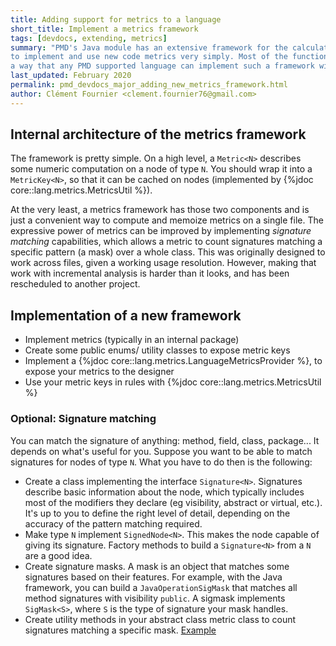 ```yaml
---
title: Adding support for metrics to a language
short_title: Implement a metrics framework
tags: [devdocs, extending, metrics]
summary: "PMD's Java module has an extensive framework for the calculation of metrics, which allows rule developers
to implement and use new code metrics very simply. Most of the functionality of this framework is abstracted in such
a way that any PMD supported language can implement such a framework without too much trouble. Here's how."
last_updated: February 2020
permalink: pmd_devdocs_major_adding_new_metrics_framework.html
author: Clément Fournier <clement.fournier76@gmail.com>
---
```


## Internal architecture of the metrics framework

The framework is pretty simple. On a high level, a `Metric<N>` describes some numeric computation on a node of type `N`.
You should wrap it into a `MetricKey<N>`, so that it can be cached on nodes (implemented by {%jdoc core::lang.metrics.MetricsUtil %}).

At the very least, a metrics framework has those two components and is just a convenient way to compute and memoize
metrics on a single file. The expressive power of metrics can be improved by implementing *signature matching* capabilities,
which allows a metric to count signatures matching a specific pattern (a mask) over a whole class. This was originally
designed to work across files, given a working usage resolution. However, making that work with incremental analysis is
harder than it looks, and has been rescheduled to another project.

## Implementation of a new framework

* Implement metrics (typically in an internal package)
* Create some public enums/ utility classes to expose metric keys
* Implement a {%jdoc core::lang.metrics.LanguageMetricsProvider %}, to expose your metrics to the designer
* Use your metric keys in rules with {%jdoc core::lang.metrics.MetricsUtil %}

### Optional: Signature matching

You can match the signature of anything: method, field, class, package... It depends on what's useful for you.
Suppose you want to be able to match signatures for nodes of type `N`. What you have to do then is the following:

* Create a class implementing the interface `Signature<N>`. Signatures describe basic information about the node,
which typically includes most of the modifiers they declare (eg visibility, abstract or virtual, etc.).
It's up to you to define the right level of detail, depending on the accuracy of the pattern matching required.
* Make type `N` implement `SignedNode<N>`. This makes the node capable of giving its signature. Factory methods to
build a `Signature<N>` from a `N` are a good idea.
* Create signature masks. A mask is an object that matches some signatures based on their features. For example, with
 the Java framework, you can build a `JavaOperationSigMask` that matches all method signatures with visibility
 `public`. A sigmask implements `SigMask<S>`, where `S` is the type of signature your mask handles.
* Create utility methods in your abstract class metric class to count signatures matching a specific mask.
[Example](https://github.com/pmd/pmd/blob/master/pmd-java/src/main/java/net/sourceforge/pmd/lang/java/metrics/impl/AbstractJavaClassMetric.java#L52)

